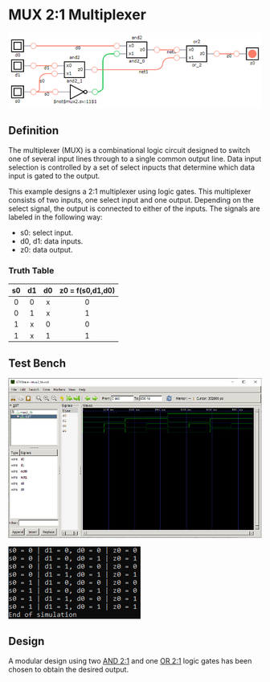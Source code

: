 # MUX 2:1 Multiplexer

![mux2 synthesis](./synthesis.png "MUX 2:1 Synthesis")

## Definition
The multiplexer (MUX) is a combinational logic circuit designed to switch one of several input lines through to a single common output line. Data input selection is controlled by a set of select inpucts that determine which data input is gated to the output. 

This example designs a 2:1 multiplexer using logic gates. This multiplexer consists of two inputs, one select input and one output. Depending on the select signal, the output is connected to either of the inputs. The signals are labeled in the following way:
* s0: select input.
* d0, d1: data inputs.
* z0: data output.

### Truth Table
|s0 | d1 | d0 |z0 = f(s0,d1,d0)|
|:---:|:---:|:---:|:---:|
|0| 0| x| 0|
|0| 1| x| 1|
|1| x| 0| 0|
|1| x| 1| 1|

## Test Bench
![mux2 tb](./mux2_tb.png "MUX 2:1 Test Bench")

![mux2 info](./vcd_info.png "MUX 2:1 VCD Info")

## Design
A modular design using two [AND 2:1](../../../basic_logic_design/logic_gates/and2/README.md) and one [OR 2:1](../../../basic_logic_design/logic_gates/or2/README.md) logic gates has been chosen to obtain the desired output.